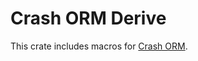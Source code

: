 # Crash ORM Derive

This crate includes macros for [Crash ORM](https://github.com/Cr4shd3v/crash_orm).